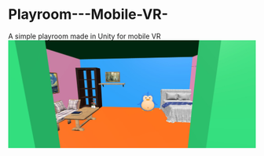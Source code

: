 # Playroom---Mobile-VR-
A simple playroom made in Unity for mobile VR 
![Image Alt Text](scene.jpg)
